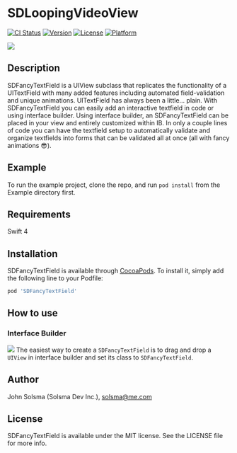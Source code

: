 # SDLoopingVideoView

[![CI Status](https://img.shields.io/travis/SolsmaHawk/SDFancyTextField.svg?style=flat)](https://travis-ci.org/SolsmaHawk/SDFancyTextField)
[![Version](https://img.shields.io/cocoapods/v/SDFancyTextField.svg?style=flat)](https://cocoapods.org/pods/SDFancyTextField)
[![License](https://img.shields.io/cocoapods/l/SDFancyTextField.svg?style=flat)](https://cocoapods.org/pods/SDFancyTextField)
[![Platform](https://img.shields.io/cocoapods/p/SDFancyTextField.svg?style=flat)](https://cocoapods.org/pods/SDFancyTextField)

![](Screenshots/SDFancyTextField_main_demo.gif)

## Description

SDFancyTextField is a UIView subclass that replicates the functionality of a UITextField with many added features including automated field-validation and unique animations. UITextField has always been a little… plain. With SDFancyTextField you can easily add an interactive textfield in code or using interface builder. Using interface builder, an SDFancyTextField can be placed in your view and entirely customized within IB. In only a couple lines of code you can have the textfield setup to automatically validate and organize textfields into forms that can be validated all at once (all with fancy animations 😎).

## Example

To run the example project, clone the repo, and run `pod install` from the Example directory first.

## Requirements

Swift 4

## Installation

SDFancyTextField is available through [CocoaPods](https://cocoapods.org). To install
it, simply add the following line to your Podfile:

```ruby
pod 'SDFancyTextField'
```

## How to use

### Interface Builder
![](Screenshots/SDFancyTextField_example1.png)
The easiest way to create a ```SDFancyTextField``` is to drag and drop a ```UIView``` in interface builder and set its class to ```SDFancyTextField```.
## Author

John Solsma (Solsma Dev Inc.), solsma@me.com

## License

SDFancyTextField is available under the MIT license. See the LICENSE file for more info.
